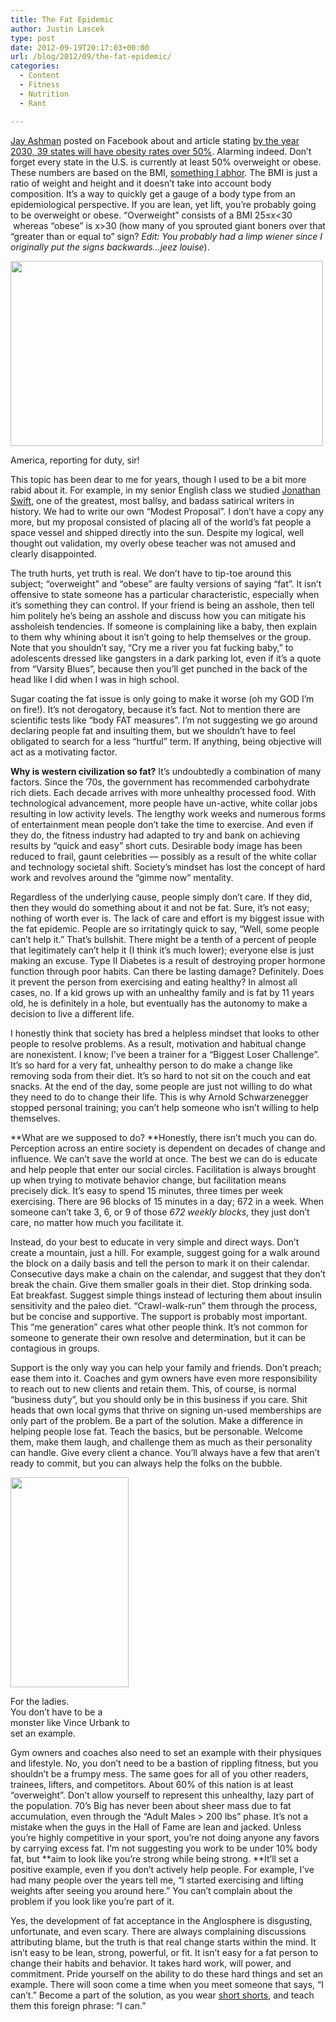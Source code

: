 ```yaml
---
title: The Fat Epidemic
author: Justin Lascek
type: post
date: 2012-09-19T20:17:03+00:00
url: /blog/2012/09/the-fat-epidemic/
categories:
  - Content
  - Fitness
  - Nutrition
  - Rant

---
```

<a href="http://www.ashmanstrength.com/" target="_blank">Jay Ashman</a> posted on Facebook about and article stating <a href="http://news.yahoo.com/advocates-39-states-obesity-rates-pass-50-pct-140407667.html" target="_blank">by the year 2030, 39 states will have obesity rates over 50%</a>. Alarming indeed. Don&#8217;t forget every state in the U.S. is currently at least 50% overweight or obese. These numbers are based on the BMI, <a href="/blog/2010/06/the-bmi-is-getting-old/" target="_blank">something I abhor</a>. The BMI is just a ratio of weight and height and it doesn&#8217;t take into account body composition. It&#8217;s a way to quickly get a gauge of a body type from an epidemiological perspective. If you are lean, yet lift, you&#8217;re probably going to be overweight or obese. &#8220;Overweight&#8221; consists of a BMI 25≤x<30  whereas &#8220;obese&#8221; is x>30 (how many of you sprouted giant boners over that &#8220;greater than or equal to&#8221; sign? _Edit: You probably had a limp wiener since I originally put the signs backwards&#8230;jeez louise_).

<div id="attachment_7806" style="width: 510px" class="wp-caption aligncenter">
  <a href="/2012/09/fat_bastard-1.jpg"><img aria-describedby="caption-attachment-7806" data-attachment-id="7806" data-permalink="/blog/2012/09/the-fat-epidemic/fat_bastard-1/" data-orig-file="/2012/09/fat_bastard-1.jpg" data-orig-size="500,296" data-comments-opened="1" data-image-meta="{&quot;aperture&quot;:&quot;0&quot;,&quot;credit&quot;:&quot;&quot;,&quot;camera&quot;:&quot;&quot;,&quot;caption&quot;:&quot;&quot;,&quot;created_timestamp&quot;:&quot;0&quot;,&quot;copyright&quot;:&quot;&quot;,&quot;focal_length&quot;:&quot;0&quot;,&quot;iso&quot;:&quot;0&quot;,&quot;shutter_speed&quot;:&quot;0&quot;,&quot;title&quot;:&quot;&quot;}" data-image-title="fat_bastard-1" data-image-description="" data-medium-file="/2012/09/fat_bastard-1-200x118.jpg" data-large-file="/2012/09/fat_bastard-1-450x266.jpg" class="size-full wp-image-7806 " title="fat_bastard-1" src="/2012/09/fat_bastard-1.jpg" alt="" width="500" height="296" srcset="/2012/09/fat_bastard-1.jpg 500w, /2012/09/fat_bastard-1-150x88.jpg 150w, /2012/09/fat_bastard-1-200x118.jpg 200w, /2012/09/fat_bastard-1-450x266.jpg 450w" sizes="(max-width: 500px) 100vw, 500px" /></a>
  
  <p id="caption-attachment-7806" class="wp-caption-text">
    America, reporting for duty, sir!
  </p>
</div>

This topic has been dear to me for years, though I used to be a bit more rabid about it. For example, in my senior English class we studied <a href="http://en.wikipedia.org/wiki/Jonathan_Swift" target="_blank">Jonathan Swift</a>, one of the greatest, most ballsy, and badass satirical writers in history. We had to write our own &#8220;Modest Proposal&#8221;. I don&#8217;t have a copy any more, but my proposal consisted of placing all of the world&#8217;s fat people a space vessel and shipped directly into the sun. Despite my logical, well thought out validation, my overly obese teacher was not amused and clearly disappointed.

The truth hurts, yet truth is real. We don&#8217;t have to tip-toe around this subject; &#8220;overweight&#8221; and &#8220;obese&#8221; are faulty versions of saying &#8220;fat&#8221;. It isn&#8217;t offensive to state someone has a particular characteristic, especially when it&#8217;s something they can control. If your friend is being an asshole, then tell him politely he&#8217;s being an asshole and discuss how you can mitigate his assholeish tendencies. If someone is complaining like a baby, then explain to them why whining about it isn&#8217;t going to help themselves or the group. Note that you shouldn&#8217;t say, &#8220;Cry me a river you fat fucking baby,&#8221; to adolescents dressed like gangsters in a dark parking lot, even if it&#8217;s a quote from &#8220;Varsity Blues&#8221;, because then you&#8217;ll get punched in the back of the head like I did when I was in high school.

Sugar coating the fat issue is only going to make it worse (oh my GOD I&#8217;m on fire!). It&#8217;s not derogatory, because it&#8217;s fact. Not to mention there are scientific tests like &#8220;body FAT measures&#8221;. I&#8217;m not suggesting we go around declaring people fat and insulting them, but we shouldn&#8217;t have to feel obligated to search for a less &#8220;hurtful&#8221; term. If anything, being objective will act as a motivating factor.

**Why is western civilization so fat?** It&#8217;s undoubtedly a combination of many factors. Since the &#8217;70s, the government has recommended carbohydrate rich diets. Each decade arrives with more unhealthy processed food. With technological advancement, more people have un-active, white collar jobs resulting in low activity levels. The lengthy work weeks and numerous forms of entertainment mean people don&#8217;t take the time to exercise. And even if they do, the fitness industry had adapted to try and bank on achieving results by &#8220;quick and easy&#8221; short cuts. Desirable body image has been reduced to frail, gaunt celebrities &#8212; possibly as a result of the white collar and technology societal shift. Society&#8217;s mindset has lost the concept of hard work and revolves around the &#8220;gimme now&#8221; mentality.

Regardless of the underlying cause, people simply don&#8217;t care. If they did, then they would do something about it and not be fat. Sure, it&#8217;s not easy; nothing of worth ever is. The lack of care and effort is my biggest issue with the fat epidemic. People are so irritatingly quick to say, &#8220;Well, some people can&#8217;t help it.&#8221; That&#8217;s bullshit. There might be a tenth of a percent of people that legitimately can&#8217;t help it (I think it&#8217;s much lower); everyone else is just making an excuse. Type II Diabetes is a result of destroying proper hormone function through poor habits. Can there be lasting damage? Definitely. Does it prevent the person from exercising and eating healthy? In almost all cases, no. If a kid grows up with an unhealthy family and is fat by 11 years old, he is definitely in a hole, but eventually has the autonomy to make a decision to live a different life.

I honestly think that society has bred a helpless mindset that looks to other people to resolve problems. As a result, motivation and habitual change are nonexistent. I know; I&#8217;ve been a trainer for a &#8220;Biggest Loser Challenge&#8221;. It&#8217;s so hard for a very fat, unhealthy person to do make a change like removing soda from their diet. It&#8217;s so hard to not sit on the couch and eat snacks. At the end of the day, some people are just not willing to do what they need to do to change their life. This is why Arnold Schwarzenegger stopped personal training; you can&#8217;t help someone who isn&#8217;t willing to help themselves.

**What are we supposed to do? **Honestly, there isn&#8217;t much you can do. Perception across an entire society is dependent on decades of change and influence. We can&#8217;t save the world at once. The best we can do is educate and help people that enter our social circles. Facilitation is always brought up when trying to motivate behavior change, but facilitation means precisely dick. It&#8217;s easy to spend 15 minutes, three times per week exercising. There are 96 blocks of 15 minutes in a day; 672 in a week. When someone can&#8217;t take 3, 6, or 9 of those _672 weekly blocks_, they just don&#8217;t care, no matter how much you facilitate it.

Instead, do your best to educate in very simple and direct ways. Don&#8217;t create a mountain, just a hill. For example, suggest going for a walk around the block on a daily basis and tell the person to mark it on their calendar. Consecutive days make a chain on the calendar, and suggest that they don&#8217;t break the chain. Give them smaller goals in their diet. Stop drinking soda. Eat breakfast. Suggest simple things instead of lecturing them about insulin sensitivity and the paleo diet. &#8220;Crawl-walk-run&#8221; them through the process, but be concise and supportive. The support is probably most important. This &#8220;me generation&#8221; cares what other people think. It&#8217;s not common for someone to generate their own resolve and determination, but it can be contagious in groups.

Support is the only way you can help your family and friends. Don&#8217;t preach; ease them into it. Coaches and gym owners have even more responsibility to reach out to new clients and retain them. This, of course, is normal &#8220;business duty&#8221;, but you should only be in this business if you care. Shit heads that own local gyms that thrive on signing un-used memberships are only part of the problem. Be a part of the solution. Make a difference in helping people lose fat. Teach the basics, but be personable. Welcome them, make them laugh, and challenge them as much as their personality can handle. Give every client a chance. You&#8217;ll always have a few that aren&#8217;t ready to commit, but you can always help the folks on the bubble.

<div id="attachment_7807" style="width: 199px" class="wp-caption alignright">
  <a href="/2012/09/tumblr_ma526gFIWt1qh82vko1_500.jpg"><img aria-describedby="caption-attachment-7807" data-attachment-id="7807" data-permalink="/blog/2012/09/the-fat-epidemic/tumblr_ma526gfiwt1qh82vko1_500/" data-orig-file="/2012/09/tumblr_ma526gFIWt1qh82vko1_500.jpg" data-orig-size="405,720" data-comments-opened="1" data-image-meta="{&quot;aperture&quot;:&quot;0&quot;,&quot;credit&quot;:&quot;&quot;,&quot;camera&quot;:&quot;&quot;,&quot;caption&quot;:&quot;&quot;,&quot;created_timestamp&quot;:&quot;0&quot;,&quot;copyright&quot;:&quot;&quot;,&quot;focal_length&quot;:&quot;0&quot;,&quot;iso&quot;:&quot;0&quot;,&quot;shutter_speed&quot;:&quot;0&quot;,&quot;title&quot;:&quot;&quot;}" data-image-title="tumblr_ma526gFIWt1qh82vko1_500" data-image-description="" data-medium-file="/2012/09/tumblr_ma526gFIWt1qh82vko1_500-112x200.jpg" data-large-file="/2012/09/tumblr_ma526gFIWt1qh82vko1_500-337x600.jpg" class=" wp-image-7807  " title="tumblr_ma526gFIWt1qh82vko1_500" src="/2012/09/tumblr_ma526gFIWt1qh82vko1_500-337x600.jpg" alt="" width="189" height="336" srcset="/2012/09/tumblr_ma526gFIWt1qh82vko1_500-337x600.jpg 337w, /2012/09/tumblr_ma526gFIWt1qh82vko1_500-84x150.jpg 84w, /2012/09/tumblr_ma526gFIWt1qh82vko1_500-112x200.jpg 112w, /2012/09/tumblr_ma526gFIWt1qh82vko1_500-168x300.jpg 168w, /2012/09/tumblr_ma526gFIWt1qh82vko1_500.jpg 405w" sizes="(max-width: 189px) 100vw, 189px" /></a>
  
  <p id="caption-attachment-7807" class="wp-caption-text">
    For the ladies.<br />You don&#8217;t have to be a monster like Vince Urbank to set an example.
  </p>
</div>

Gym owners and coaches also need to set an example with their physiques and lifestyle. No, you don&#8217;t need to be a bastion of rippling fitness, but you shouldn&#8217;t be a frumpy mess. The same goes for all of you other readers, trainees, lifters, and competitors. About 60% of this nation is at least &#8220;overweight&#8221;. Don&#8217;t allow yourself to represent this unhealthy, lazy part of the population. 70&#8217;s Big has never been about sheer mass due to fat accumulation, even through the &#8220;Adult Males > 200 lbs&#8221; phase. It&#8217;s not a mistake when the guys in the Hall of Fame are lean and jacked. Unless you&#8217;re highly competitive in your sport, you&#8217;re not doing anyone any favors by carrying excess fat. I&#8217;m not suggesting you work to be under 10% body fat, but **aim to look like you&#8217;re strong while being strong. **It&#8217;ll set a positive example, even if you don&#8217;t actively help people. For example, I&#8217;ve had many people over the years tell me, &#8220;I started exercising and lifting weights after seeing you around here.&#8221; You can&#8217;t complain about the problem if you look like you&#8217;re part of it.

Yes, the development of fat acceptance in the Anglosphere is disgusting, unfortunate, and even scary. There are always complaining discussions attributing blame, but the truth is that real change starts within the mind. It isn&#8217;t easy to be lean, strong, powerful, or fit. It isn&#8217;t easy for a fat person to change their habits and behavior. It takes hard work, will power, and commitment. Pride yourself on the ability to do these hard things and set an example. There will soon come a time when you meet someone that says, &#8220;I can&#8217;t.&#8221; Become a part of the solution, as you wear <a href="/blog/2012/09/the-revolutionary-guide-to-manly-short-shorts/" target="_blank">short shorts</a>, and teach them this foreign phrase: &#8220;I can.&#8221;

&nbsp;

&nbsp;
